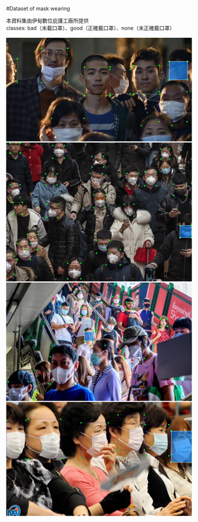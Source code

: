 #Dataset of mask wearing<br/>

本資料集由伊甸數位庇護工廠所提供<br/>
classes: bad（未載口罩）、good（正確戴口罩）、none（未正確戴口罩） <br/><br/>
![image](https://github.com/ch-tseng/Dataset_for_Mask_Wearing/raw/main/d.PNG)
![image](https://github.com/ch-tseng/Dataset_for_Mask_Wearing/raw/main/a.PNG)
![image](https://github.com/ch-tseng/Dataset_for_Mask_Wearing/raw/main/b.PNG)
![image](https://github.com/ch-tseng/Dataset_for_Mask_Wearing/raw/main/c.PNG)

